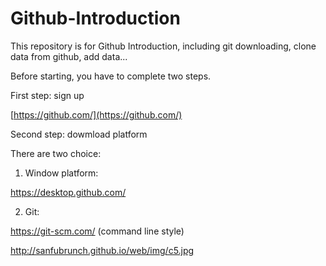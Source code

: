 # Github-Introduction
This repository is for Github Introduction, including git downloading, clone data from github, add data...

Before starting, you have to complete two steps.

First step: sign up

[https://github.com/](https://github.com/)



Second step: dowmload platform

There are two choice:

1. Window platform: 

https://desktop.github.com/

2. Git: 

https://git-scm.com/ (command line style)




http://sanfubrunch.github.io/web/img/c5.jpg

